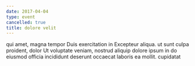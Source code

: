 ```yaml
---
date: 2017-04-04
type: event
cancelled: true
title: dolore velit
---
```

qui amet, magna tempor Duis exercitation in Excepteur aliqua. ut sunt culpa proident, dolor Ut voluptate veniam, nostrud aliquip dolore ipsum in do eiusmod officia incididunt deserunt occaecat laboris ea mollit. cupidatat